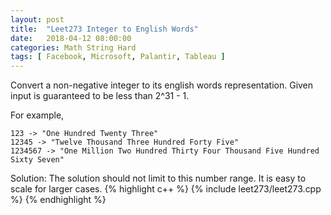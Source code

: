 ```yaml
---
layout: post
title:  "Leet273 Integer to English Words"
date:   2018-04-12 08:00:00
categories: Math String Hard
tags: [ Facebook, Microsoft, Palantir, Tableau ]
---
```


Convert a non-negative integer to its english words representation. Given input is guaranteed to be less than 2^31 - 1.

For example,
```
123 -> "One Hundred Twenty Three"
12345 -> "Twelve Thousand Three Hundred Forty Five"
1234567 -> "One Million Two Hundred Thirty Four Thousand Five Hundred Sixty Seven"
```

Solution: The solution should not limit to this number range. It is easy to scale for larger cases. 
{% highlight c++ %}
{% include leet273/leet273.cpp %}
{% endhighlight %}